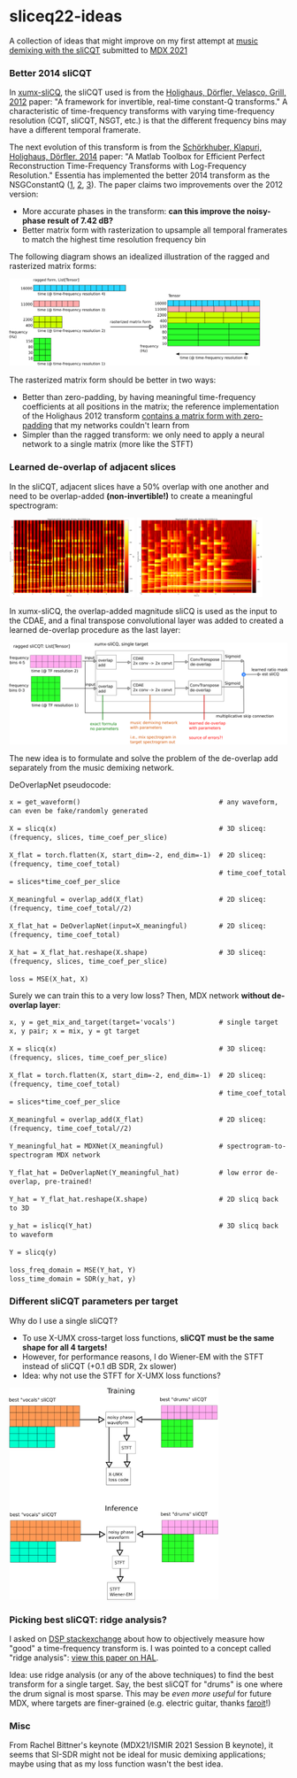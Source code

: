 # sliceq22-ideas

A collection of ideas that might improve on my first attempt at [music demixing with the sliCQT](https://github.com/sevagh/xumx-sliCQ) submitted to [MDX 2021](https://mdx-workshop.github.io/)

### Better 2014 sliCQT

In [xumx-sliCQ](https://github.com/sevagh/xumx-sliCQ), the sliCQT used is from the [Holighaus, Dörfler, Velasco, Grill, 2012](https://arxiv.org/abs/1210.0084) paper: "A framework for invertible, real-time constant-Q transforms." A characteristic of time-frequency transforms with varying time-frequency resolution (CQT, sliCQT, NSGT, etc.) is that the different frequency bins may have a different temporal framerate.

The next evolution of this transform is from the [Schörkhuber, Klapuri, Holighaus, Dörfler, 2014](https://www.researchgate.net/publication/274009051_A_Matlab_Toolbox_for_Efficient_Perfect_Reconstruction_Time-Frequency_Transforms_with_Log-Frequency_Resolution) paper: "A Matlab Toolbox for Efficient Perfect Reconstruction Time-Frequency Transforms with Log-Frequency Resolution." Essentia has implemented the better 2014 transform as the NSGConstantQ ([1](https://essentia.upf.edu/reference/std_NSGConstantQ.html), [2](https://mtg.github.io/essentia-labs/news/2019/02/07/invertible-constant-q/), [3](https://github.com/MTG/essentia/issues/136)). The paper claims two improvements over the 2012 version:
* More accurate phases in the transform: **can this improve the noisy-phase result of 7.42 dB?**
* Better matrix form with rasterization to upsample all temporal framerates to match the highest time resolution frequency bin

The following diagram shows an idealized illustration of the ragged and rasterized matrix forms:

<img src=".github/slicq_shape.png" width="90%"/>

The rasterized matrix form should be better in two ways:
* Better than zero-padding, by having meaningful time-frequency coefficients at all positions in the matrix; the reference implementation of the Holighaus 2012 transform [contains a matrix form with zero-padding](https://github.com/sevagh/nsgt#ragged-vs-matrix) that my networks couldn't learn from
* Simpler than the ragged transform: we only need to apply a neural network to a single matrix (more like the STFT)

### Learned de-overlap of adjacent slices

In the sliCQT, adjacent slices have a 50% overlap with one another and need to be overlap-added **(non-invertible!)** to create a meaningful spectrogram:

<img src=".github/sliced_flatten.png" width="45%"/> <img src=".github/nonsliced.png" width="45%"/>

In xumx-sliCQ, the overlap-added magnitude sliCQ is used as the input to the CDAE, and a final transpose convolutional layer was added to created a learned de-overlap procedure as the last layer:

<img src=".github/xumx_slicq_pertarget_largefont.png" width="100%"/>

The new idea is to formulate and solve the problem of the de-overlap add separately from the music demixing network.

DeOverlapNet pseudocode:
```
x = get_waveform()                                   # any waveform, can even be fake/randomly generated

X = slicq(x)                                         # 3D sliceq: (frequency, slices, time_coef_per_slice)

X_flat = torch.flatten(X, start_dim=-2, end_dim=-1)  # 2D sliceq: (frequency, time_coef_total)
                                                     # time_coef_total = slices*time_coef_per_slice

X_meaningful = overlap_add(X_flat)                   # 2D sliceq: (frequency, time_coef_total//2)

X_flat_hat = DeOverlapNet(input=X_meaningful)        # 2D sliceq: (frequency, time_coef_total)

X_hat = X_flat_hat.reshape(X.shape)                  # 3D sliceq: (frequency, slices, time_coef_per_slice)

loss = MSE(X_hat, X)
```

Surely we can train this to a very low loss? Then, MDX network **without de-overlap layer**:

```
x, y = get_mix_and_target(target='vocals')           # single target x, y pair; x = mix, y = gt target

X = slicq(x)                                         # 3D sliceq: (frequency, slices, time_coef_per_slice)

X_flat = torch.flatten(X, start_dim=-2, end_dim=-1)  # 2D sliceq: (frequency, time_coef_total)
                                                     # time_coef_total = slices*time_coef_per_slice

X_meaningful = overlap_add(X_flat)                   # 2D sliceq: (frequency, time_coef_total//2)

Y_meaningful_hat = MDXNet(X_meaningful)              # spectrogram-to-spectrogram MDX network

Y_flat_hat = DeOverlapNet(Y_meaningful_hat)          # low error de-overlap, pre-trained!

Y_hat = Y_flat_hat.reshape(X.shape)                  # 2D slicq back to 3D

y_hat = islicq(Y_hat)                                # 3D slicq back to waveform

Y = slicq(y)

loss_freq_domain = MSE(Y_hat, Y)
loss_time_domain = SDR(y_hat, y)
```

### Different sliCQT parameters per target

Why do I use a single sliCQT?

* To use X-UMX cross-target loss functions, **sliCQT must be the same shape for all 4 targets!**
* However, for performance reasons, I do Wiener-EM with the STFT instead of sliCQT (+0.1 dB SDR, 2x slower)
* Idea: why not use the STFT for X-UMX loss functions?

<img src=".github/different_slicqt.png" width="75%"/>

### Picking best sliCQT: ridge analysis?

I asked on [DSP stackexchange](https://dsp.stackexchange.com/questions/78422/how-to-objectively-measure-how-good-a-time-frequency-representation-of-music-i) about how to objectively measure how "good" a time-frequency transform is. I was pointed to a concept called "ridge analysis": [view this paper on HAL](https://hal.archives-ouvertes.fr/hal-02945707/document).

Idea: use ridge analysis (or any of the above techniques) to find the best transform for a single target. Say, the best sliCQT for "drums" is one where the drum signal is most sparse. This may be _even more useful_ for future MDX, where targets are finer-grained (e.g. electric guitar, thanks [faroit](https://github.com/faroit)!)

### Misc

From Rachel Bittner's keynote (MDX21/ISMIR 2021 Session B keynote), it seems that SI-SDR might not be ideal for music demixing applications; maybe using that as my loss function wasn't the best idea.
